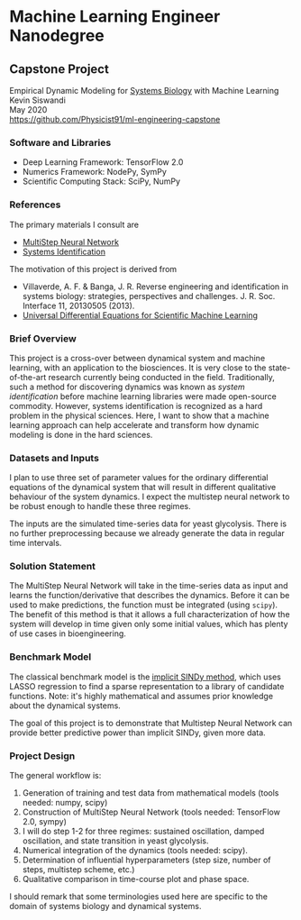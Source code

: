 # Machine Learning Engineer Nanodegree
## Capstone Project
Empirical Dynamic Modeling for [Systems Biology](https://en.wikipedia.org/wiki/Systems_biology) with Machine Learning  
Kevin Siswandi  
May 2020  
https://github.com/Physicist91/ml-engineering-capstone

### Software and Libraries

* Deep Learning Framework: TensorFlow 2.0
* Numerics Framework: NodePy, SymPy
* Scientific Computing Stack: SciPy, NumPy

### References

The primary materials I consult are
* [MultiStep Neural Network](https://maziarraissi.github.io/research/7_multistep_neural_networks/)
* [Systems Identification](https://www.mathworks.com/help/ident/gs/about-system-identification.html)

The motivation of this project is derived from
* Villaverde, A. F. & Banga, J. R. Reverse engineering and identification in systems biology: strategies, perspectives and challenges. J. R. Soc. Interface 11, 20130505 (2013).
* [Universal Differential Equations for Scientific Machine Learning](https://arxiv.org/abs/2001.04385)

### Brief Overview

This project is a cross-over between dynamical system and machine learning, with an application to the biosciences. It is very close to the state-of-the-art research currently being conducted in the field. Traditionally, such a method for discovering dynamics was known as *system identification* before machine learning libraries were made open-source commodity. However, systems identification is recognized as a hard problem in the physical sciences. Here, I want to show that a machine learning approach can help accelerate and transform how dynamic modeling is done in the hard sciences.

### Datasets and Inputs

I plan to use three set of parameter values for the ordinary differential equations of the dynamical system that will result in different qualitative behaviour of the system dynamics. I expect the multistep neural network to be robust enough to handle these three regimes.

The inputs are the simulated time-series data for yeast glycolysis. There is no further preprocessing because we already generate the data in regular time intervals.

### Solution Statement

The MultiStep Neural Network will take in the time-series data as input and learns the function/derivative that describes the dynamics. Before it can be used to make predictions, the function must be integrated (using `scipy`). The benefit of this method is that it allows a full characterization of how the system will develop in time given only some initial values, which has plenty of use cases in bioengineering.

### Benchmark Model

The classical benchmark model is the [implicit SINDy method](https://ieeexplore.ieee.org/stamp/stamp.jsp?arnumber=7809160), which uses LASSO regression to find a sparse representation to a library of candidate functions. Note: it's highly mathematical and assumes prior knowledge about the dynamical systems.

The goal of this project is to demonstrate that Multistep Neural Network can provide better predictive power than implicit SINDy, given more data.


### Project Design

The general workflow is:
1. Generation of training and test data from mathematical models (tools needed: numpy, scipy)
2. Construction of MultiStep Neural Network (tools needed: TensorFlow 2.0, sympy)
3. I will do step 1-2 for three regimes: sustained oscillation, damped oscillation, and state transition in yeast glycolysis.
4. Numerical integration of the dynamics (tools needed: scipy).
5. Determination of influential hyperparameters (step size, number of steps, multistep scheme, etc.)
6. Qualitative comparison in time-course plot and phase space.

I should remark that some terminologies used here are specific to the domain of systems biology and dynamical systems.

